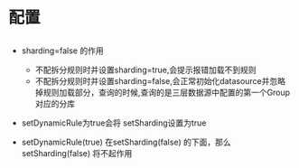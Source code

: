 # 配置

##
- sharding=false 的作用
  - 不配拆分规则时并设置sharding=true,会提示报错加载不到规则
  - 不配拆分规则时并设置sharding=false,会正常初始化datasource并忽略掉规则加载部分，查询的时候,查询的是三层数据源中配置的第一个Group对应的分库

- setDynamicRule为true会将 setSharding设置为true
- setDynamicRule(true) 在setSharding(false) 的下面，那么setSharding(false) 将不起作用
